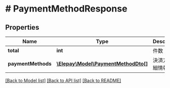 # # PaymentMethodResponse

## Properties

Name | Type | Description | Notes
------------ | ------------- | ------------- | -------------
**total** | **int** | 件数 | [optional]
**paymentMethods** | [**\Elepay\Model\PaymentMethodDto[]**](PaymentMethodDto.md) | 決済方法詳細情報 | [optional]

[[Back to Model list]](../../README.md#models) [[Back to API list]](../../README.md#endpoints) [[Back to README]](../../README.md)

